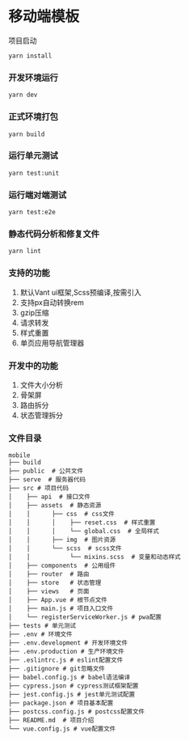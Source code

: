 # 移动端模板

项目启动

```
yarn install
```

### 开发环境运行
```
yarn dev
```

### 正式环境打包
```
yarn build
```

### 运行单元测试
```
yarn test:unit
```

### 运行端对端测试
```
yarn test:e2e
```

### 静态代码分析和修复文件
```
yarn lint
```
### 支持的功能

1. 默认Vant ui框架,Scss预编译,按需引入
2. 支持px自动转换rem
3. gzip压缩
4. 请求转发
5. 样式重置
6. 单页应用导航管理器

### 开发中的功能
1. 文件大小分析
2. 骨架屏
3. 路由拆分
4. 状态管理拆分

### 文件目录
```
mobile
├── build 
├── public  # 公共文件
├── serve  # 服务器代码
├── src # 项目代码
│    ├── api  # 接口文件
│    ├── assets  # 静态资源
│    │      ├── css  # css文件
│    │      │    ├── reset.css  # 样式重置
│    │      │    └── global.css  # 全局样式
│    │      ├── img  # 图片资源
│    │      └── scss  # scss文件
│    │           └── mixins.scss  # 变量和动态样式
│    ├── components  # 公用组件
│    ├── router  # 路由
│    ├── store   # 状态管理
│    ├── views   # 页面
│    ├── App.vue # 根节点文件
│    ├── main.js # 项目入口文件
│    └── registerServiceWorker.js # pwa配置
├── tests # 单元测试
├── .env # 环境文件
├── .env.development # 开发环境文件
├── .env.production # 生产环境文件
├── .eslintrc.js # eslint配置文件
├── .gitignore # git忽略文件
├── babel.config.js # babel语法编译
├── cypress.json # cypress测试框架配置
├── jest.config.js # jest单元测试配置
├── package.json # 项目基本配置
├── postcss.config.js # postcss配置文件
├── README.md  # 项目介绍
└── vue.config.js # vue配置文件
```
